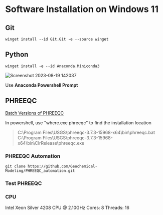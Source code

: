 # Software Installation on Windows 11
## Git
```
winget install --id Git.Git -e --source winget
```
## Python
```
winget install -e --id Anaconda.Miniconda3
```
![Screenshot 2023-08-19 142037](https://github.com/Geochemical-Modeling/PHREEQC_automation/assets/6643873/cef4add3-b4a6-4654-8fa6-9151b7657523)

Use **Anaconda Powershell Prompt**

## PHREEQC
[Batch Versions of PHREEQC](https://www.usgs.gov/software/phreeqc-version-3)

In powershell, use "where.exe phreeqc" to find the installation location  
> C:\Program Files\USGS\phreeqc-3.7.3-15968-x64\bin\phreeqc.bat  
> C:\Program Files\USGS\phreeqc-3.7.3-15968-x64\bin\ClrRelease\phreeqc.exe

### PHREEQC Automation
```
git clone https://github.com/Geochemical-Modeling/PHREEQC_automation.git
```
### Test PHREEQC

### CPU
Intel Xeon Silver 4208 CPU @ 2.10GHz Cores: 8 Threads: 16
 
